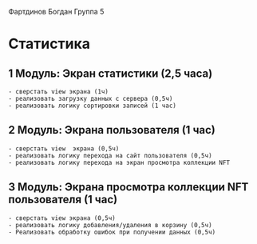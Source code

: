 Фартдинов Богдан
Группа 5

#  Статистика

## 1 Модуль: Экран статистики (2,5 часа)
    - сверстать view экрана (1ч)
    - реализовать загрузку данных с сервера (0,5ч)
    - реализовать логику сортировки записей (1 час)
    
## 2 Модуль: Экрана пользователя (1 час)
    - сверстать view  экрана (0,5ч)
    - реализовать логику перехода на сайт пользователя (0,5ч)
    - реализовать логику перехода на экран просмотра коллекции NFT

## 3 Модуль: Экрана просмотра коллекции NFT пользователя (1 час)
    - сверстать view экрана (0,5ч)
    - реализовать логику добавления/удаления в корзину (0,5ч)
    - Реализовать обработку ошибок при получении данных (0,5ч)




